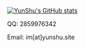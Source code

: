 [![YunShu's GitHub stats](https://github-readme-stats.vercel.app/api?username=Selflocking&show_icons=true&theme=transparent)](https://github.com/anuraghazra/github-readme-stats)

QQ: 2859976342

Email: im[at]yunshu.site
